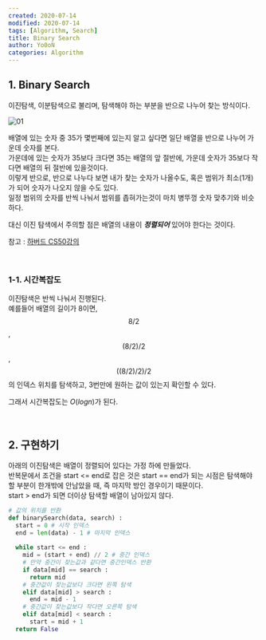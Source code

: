 ```yaml
---
created: 2020-07-14
modified: 2020-07-14
tags: [Algorithm, Search]
title: Binary Search
author: Yo0oN
categories: Algorithm
---
```

## 1. Binary Search

이진탐색, 이분탐색으로 불리며, 탐색해야 하는 부분을 반으로 나누어 찾는 방식이다.

![01](https://user-images.githubusercontent.com/53729311/180646150-4d9d2024-8180-4c25-aada-8faaaa138154.jpg)

배열에 있는 숫자 중 35가 몇번째에 있는지 알고 싶다면 일단 배열을 반으로 나누어 가운데 숫자를 본다.<br>
가운데에 있는 숫자가 35보다 크다면 35는 배열의 앞 절반에, 가운데 숫자가 35보다 작다면 배열의 뒤 절반에 있을것이다.<br>
이렇게 반으로, 반으로 나누다 보면 내가 찾는 숫자가 나올수도, 혹은 범위가 최소(1개)가 되어 숫자가 나오지 않을 수도 있다.<br>
일정 범위의 숫자를 반씩 나눠서 범위를 좁혀가는것이 마치 병뚜껑 숫자 맞추기와 비슷하다.<br>

대신 이진 탐색에서 주의할 점은 배열의 내용이 **<cite>정렬되어</cite>** 있어야 한다는 것이다.<br>

참고 : [하버드 CS50강의](https://youtu.be/YzT8zDPihmc)

<br>

### 1-1. 시간복잡도

이진탐색은 반씩 나눠서 진행된다.<br>
예를들어 배열의 길이가 8이면, $$8/2$$, $$(8/2)/2$$, $$((8/2)/2)/2$$ 의 인덱스 위치를 탐색하고, 3번만에 원하는 값이 있는지 확인할 수 있다.

그래서 시간복잡도는 $O(log n)$가 된다.

<br>

## 2. 구현하기

아래의 이진탐색은 배열이 정렬되어 있다는 가정 하에 만들었다.<br>
반복문에서 조건을 start <= end로 잡은 것은 start == end가 되는 시점은 탐색해야 할 부분이 한개밖에 안남았을 때, 즉 마지막 방인 경우이기 때문이다.<br>
start > end가 되면 더이상 탐색할 배열이 남아있지 않다.

```python
# 값의 위치를 반환
def binarySearch(data, search) :
  start = 0 # 시작 인덱스
  end = len(data) - 1 # 마지막 인덱스
  
  while start <= end :
    mid = (start + end) // 2 # 중간 인덱스
    # 만약 중간이 찾는값과 같다면 중간인덱스 반환
    if data[mid] == search :
      return mid
    # 중간값이 찾는값보다 크다면 왼쪽 탐색
    elif data[mid] > search :
      end = mid - 1
    # 중간값이 찾는값보다 작다면 오른쪽 탐색
    elif data[mid] < search :
      start = mid + 1
  return False
  ```
